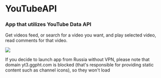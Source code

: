 # YouTubeAPI

### App that utilizes YouTube Data API

Get videos feed, or search for a video you want, and play selected video, read comments for that video.

![](YouTubeAPI/Images/appPreview.gif)

If you decide to launch app from Russia without VPN, please note that domain yt3.ggpht.com is blocked
(that's responsible for providing static content such as channel icons), so they won't load
